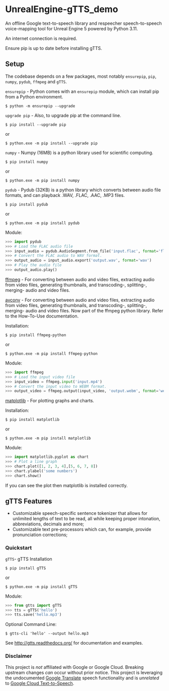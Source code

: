 # UnrealEngine-gTTS_demo
An offline Google text-to-speech library and respeecher speech-to-speech voice-mapping tool for Unreal Engine 5 powered by Python 3.11.

An internet connection is required.

Ensure pip is up to date before installing gTTS.

## Setup

The codebase depends on a few packages, most notably `ensurepip`, `pip`, `numpy`, `pydub`, `ffmpeg` and `gTTS`.

`ensurepip` - Python comes with an `ensurepip` module, which can install pip from a Python environment.

```{pip-cli}
$ python -m ensurepip --upgrade
```

`upgrade pip` - Also, to upgrade pip at the command line.

```{pip-cli}
$ pip install --upgrade pip
```
or
```{pip-cli}
$ python.exe -m pip install --upgrade pip
```

`numpy` - Numpy (16MB) is a python library used for scientific computing.

```{pip-cli}
$ pip install numpy
```
or
```{pip-cli}
$ python.exe -m pip install numpy
```

`pydub` - Pydub (32KB) is a python library which converts between audio file formats, and can playback .WAV, .FLAC, .AAC, .MP3 files.

```{pip-cli}
$ pip install pydub
```
or
```{pip-cli}
$ python.exe -m pip install pydub
```

Module:
```python
>>> import pydub
>>> # Load the FLAC audio file
>>> input_audio = pydub.AudioSegment.from_file('input.flac', format='flac')
>>> # Convert the FLAC audio to WAV format.
>>> output_audio = input_audio.export('output.wav', format='wav')
>>> # Play the audio file
>>> output_audio.play()
```

[ffmpeg](https://ffmpeg.org/download.html) - For converting between audio and video files, extracting audio from video files, generating thumbnails, and transcoding-, splitting-, merging- audio and video files. 

[avconv](https://ffmpeg.org/download.html) - For converting between audio and video files, extracting audio from video files, generating thumbnails, and transcoding-, splitting-, merging- audio and video files. Now part of the ffmpeg python library. Refer to the How-To-Use documentation.

Installation:

```{pip-cli}
$ pip install ffmpeg-python
```
or
```{pip-cli}
$ python.exe -m pip install ffmpeg-python
```

Module:
```python
>>> import ffmpeg
>>> # Load the input video file
>>> input_video = ffmpeg.input('input.mp4')
>>> # Convert the input video to WEBM format.
>>> output_video = ffmpeg.output(input_video, 'output.webm', format='webm').run()
```

[matplotlib](https://matplotlib.org/stable/users/installing.html) - For plotting graphs and charts.

Installation:

```{pip-cli}
$ pip install matplotlib
```
or
```{pip-cli}
$ python.exe -m pip install matplotlib
```

Module:
```python
>>> import matplotlib.pyplot as chart
>>> # Plot a line graph
>>> chart.plot([1, 2, 3, 4],[5, 6, 7, 8])
>>> chart.ylabel('some numbers')
>>> chart.show()
```

If you can see the plot then matplotlib is installed correctly.

## gTTS Features

-   Customizable speech-specific sentence tokenizer that allows for unlimited lengths of text to be read, all while keeping proper intonation, abbreviations, decimals and more;
-   Customizable text pre-processors which can, for example, provide pronunciation corrections;

### Quickstart

`gTTS`- gTTS Installation

```{pip-cli}
$ pip install gTTS
```
or
```{pip-cli}
$ python.exe -m pip install gTTS
```

Module:
```python
>>> from gtts import gTTS
>>> tts = gTTS('hello')
>>> tts.save('hello.mp3')
```

Optional Command Line:

```{pip-cli}
$ gtts-cli 'hello' --output hello.mp3
```

See <http://gtts.readthedocs.org/> for documentation and examples.

### Disclaimer

This project is *not* affiliated with Google or Google Cloud. Breaking upstream changes *can* occur without prior notice. This project is leveraging the undocumented [Google Translate](https://translate.google.com) speech functionality and is *unrelated* to [Google Cloud Text-to-Speech](https://cloud.google.com/text-to-speech/).
